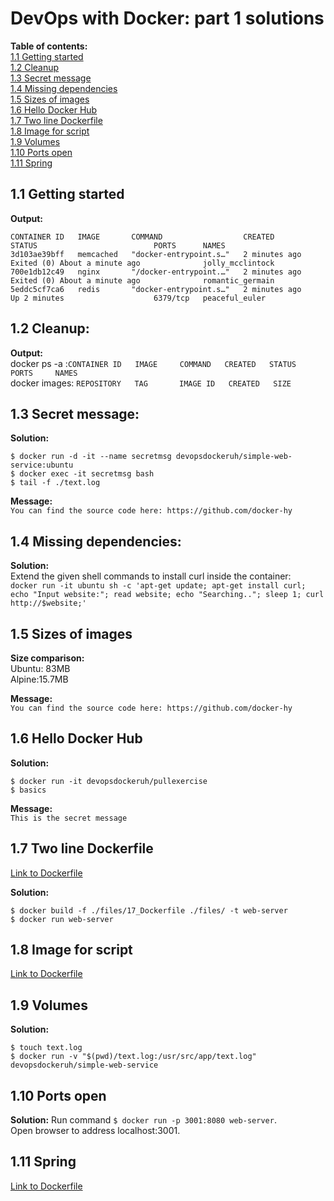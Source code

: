 # DevOps with Docker: part 1 solutions  

**Table of contents:**  
[1.1 Getting started](#11-getting-started)  
[1.2 Cleanup](#12-cleanup)  
[1.3 Secret message](#13-secret-message)  
[1.4 Missing dependencies](#14-missing-dependencies)  
[1.5 Sizes of images](#15-sizes-of-images)  
[1.6 Hello Docker Hub](#16-hello-docker-hub)  
[1.7 Two line Dockerfile](#17-two-line-dockerfile)  
[1.8 Image for script](#18-image-for-script)  
[1.9 Volumes](#19-volumes)  
[1.10 Ports open](#110-ports-open)  
[1.11 Spring](#111-spring)

## 1.1 Getting started  
**Output:**  
```
CONTAINER ID   IMAGE       COMMAND                  CREATED          STATUS                          PORTS      NAMES
3d103ae39bff   memcached   "docker-entrypoint.s…"   2 minutes ago    Exited (0) About a minute ago              jolly_mcclintock
700e1db12c49   nginx       "/docker-entrypoint.…"   2 minutes ago    Exited (0) About a minute ago              romantic_germain
5eddc5cf7ca6   redis       "docker-entrypoint.s…"   2 minutes ago    Up 2 minutes                    6379/tcp   peaceful_euler
```

## 1.2 Cleanup:  
**Output:**  
docker ps -a :`CONTAINER ID   IMAGE     COMMAND   CREATED   STATUS    PORTS     NAMES`  
docker images: `REPOSITORY   TAG       IMAGE ID   CREATED   SIZE`

## 1.3 Secret message:
**Solution:**  
```
$ docker run -d -it --name secretmsg devopsdockeruh/simple-web-service:ubuntu
$ docker exec -it secretmsg bash
$ tail -f ./text.log
```  
**Message:**  
`You can find the source code here: https://github.com/docker-hy`  

## 1.4 Missing dependencies:
**Solution:**  
Extend the given shell commands to install curl inside the container:  
`docker run -it ubuntu sh -c 'apt-get update; apt-get install curl; echo "Input website:"; read website; echo "Searching.."; sleep 1; curl http://$website;'`  

## 1.5 Sizes of images
**Size comparison:**  
Ubuntu: 83MB  
Alpine:15.7MB

**Message:**  
`You can find the source code here: https://github.com/docker-hy`

## 1.6 Hello Docker Hub  
**Solution:**  
```
$ docker run -it devopsdockeruh/pullexercise  
$ basics
```  
**Message:**  
`This is the secret message`

## 1.7 Two line Dockerfile
[Link to Dockerfile](./files/17_Dockerfile)

**Solution:**  
```
$ docker build -f ./files/17_Dockerfile ./files/ -t web-server
$ docker run web-server
```  

## 1.8 Image for script
[Link to Dockerfile](./files/18_Dockerfile)  

## 1.9 Volumes

**Solution:**  
```
$ touch text.log  
$ docker run -v "$(pwd)/text.log:/usr/src/app/text.log" devopsdockeruh/simple-web-service
```  

## 1.10 Ports open  

**Solution:**
Run command `$ docker run -p 3001:8080 web-server`.  
Open browser to address localhost:3001.

## 1.11 Spring  
[Link to Dockerfile](./files/111_Dockerfile)

